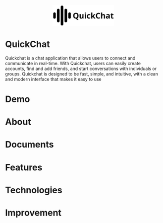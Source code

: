 <div align="center">
  <img src="./frontend/src/assets/brand-logo.png" alt="Logo" width="200">
</div> 

# QuickChat


Quickchat is a chat application that allows users to connect and communicate in real-time. With Quickchat, users can easily create accounts, find and add friends, and start conversations with individuals or groups. Quickchat is designed to be fast, simple, and intuitive, with a clean and modern interface that makes it easy to use 

# Demo

# About

# Documents

# Features

# Technologies

# Improvement
